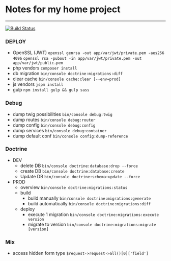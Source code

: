# Notes for my home project
---
[![Build Status](https://travis-ci.com/barraSargtlin/vpit.svg?token=uX8iz9gHcJk5sGqwqgvR&branch=master)](https://travis-ci.com/barraSargtlin/vpit)

### DEPLOY
* OpenSSL (JWT)             `openssl genrsa -out app/var/jwt/private.pem -aes256 4096`
                            `openssl rsa -pubout -in app/var/jwt/private.pem -out app/var/jwt/public.pem`
* php vendors               `composer install`
* db migration              `bin/console doctrine:migrations:diff`
* clear cache               `bin/console cache:clear [--env=prod]`
* js vendors                `jspm install`
* gulp                      `npm install gulp && gulp sass`


### Debug
* dump twig possibilities   `bin/console debug:twig`   
* dump routes               `bin/console debug:router`
* dump config	            `bin/console debug:config`
* dump services	            `bin/console debug:container`
* dump default conf         `bin/console config:dump-reference`


### Doctrine
* DEV
  * delete DB               `bin/console doctrine:database:drop --force`
  * create DB               `bin/console doctrine:database:create`
  * Update DB               `bin/console doctrine:schema:update --force`
* PROD
  * overview                `bin/console doctrine:migrations:status`
  * build 
    * build manually        `bin/console doctrine:migrations:generate`
    * build automatically   `bin/console doctrine:migrations:diff`
  * deploy
    * execute 1 migration   `bin/console doctrine:migrations:execute version`
    * migrate to version    `bin/console doctrine:migrations:migrate [version]`

### Mix
* access hidden form type   `$request->request->all()[0]['field']`
